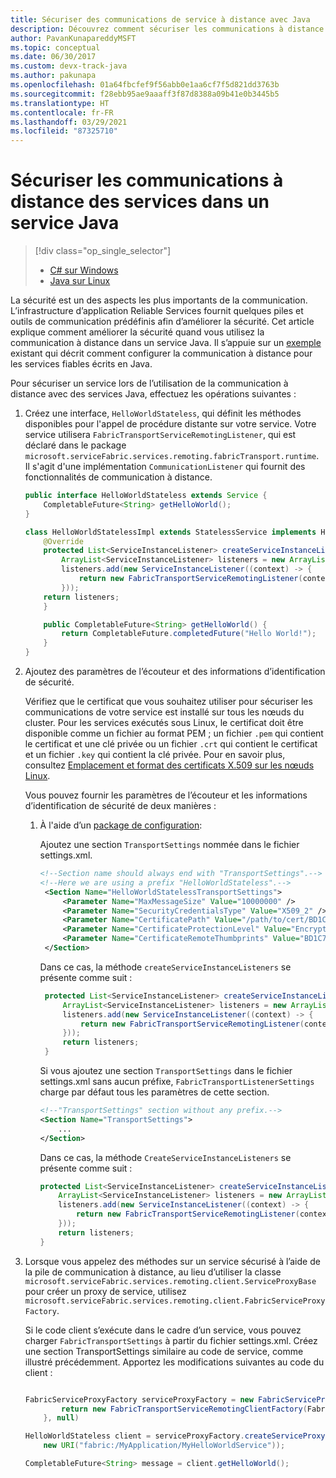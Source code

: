 ```yaml
---
title: Sécuriser des communications de service à distance avec Java
description: Découvrez comment sécuriser les communications à distance pour des services fiables Java s’exécutant dans un cluster Azure Service Fabric.
author: PavanKunapareddyMSFT
ms.topic: conceptual
ms.date: 06/30/2017
ms.custom: devx-track-java
ms.author: pakunapa
ms.openlocfilehash: 01a64fbcfef9f56abb0e1aa6cf7f5d821dd3763b
ms.sourcegitcommit: f28ebb95ae9aaaff3f87d8388a09b41e0b3445b5
ms.translationtype: HT
ms.contentlocale: fr-FR
ms.lasthandoff: 03/29/2021
ms.locfileid: "87325710"
---
```

# <a name="secure-service-remoting-communications-in-a-java-service"></a>Sécuriser les communications à distance des services dans un service Java
> [!div class="op_single_selector"]
> * [C# sur Windows](service-fabric-reliable-services-secure-communication.md)
> * [Java sur Linux](service-fabric-reliable-services-secure-communication-java.md)
>
>

La sécurité est un des aspects les plus importants de la communication. L’infrastructure d’application Reliable Services fournit quelques piles et outils de communication prédéfinis afin d’améliorer la sécurité. Cet article explique comment améliorer la sécurité quand vous utilisez la communication à distance dans un service Java. Il s’appuie sur un [exemple](service-fabric-reliable-services-communication-remoting-java.md) existant qui décrit comment configurer la communication à distance pour les services fiables écrits en Java. 

Pour sécuriser un service lors de l’utilisation de la communication à distance avec des services Java, effectuez les opérations suivantes :

1. Créez une interface, `HelloWorldStateless`, qui définit les méthodes disponibles pour l'appel de procédure distante sur votre service. Votre service utilisera `FabricTransportServiceRemotingListener`, qui est déclaré dans le package `microsoft.serviceFabric.services.remoting.fabricTransport.runtime`. Il s'agit d'une implémentation `CommunicationListener` qui fournit des fonctionnalités de communication à distance.

    ```java
    public interface HelloWorldStateless extends Service {
        CompletableFuture<String> getHelloWorld();
    }

    class HelloWorldStatelessImpl extends StatelessService implements HelloWorldStateless {
        @Override
        protected List<ServiceInstanceListener> createServiceInstanceListeners() {
            ArrayList<ServiceInstanceListener> listeners = new ArrayList<>();
            listeners.add(new ServiceInstanceListener((context) -> {
                return new FabricTransportServiceRemotingListener(context,this);
            }));
        return listeners;
        }

        public CompletableFuture<String> getHelloWorld() {
            return CompletableFuture.completedFuture("Hello World!");
        }
    }
    ```
2. Ajoutez des paramètres de l’écouteur et des informations d’identification de sécurité.

    Vérifiez que le certificat que vous souhaitez utiliser pour sécuriser les communications de votre service est installé sur tous les nœuds du cluster. Pour les services exécutés sous Linux, le certificat doit être disponible comme un fichier au format PEM ; un fichier `.pem` qui contient le certificat et une clé privée ou un fichier `.crt` qui contient le certificat et un fichier `.key` qui contient la clé privée. Pour en savoir plus, consultez [Emplacement et format des certificats X.509 sur les nœuds Linux](./service-fabric-configure-certificates-linux.md#location-and-format-of-x509-certificates-on-linux-nodes).
    
    Vous pouvez fournir les paramètres de l’écouteur et les informations d’identification de sécurité de deux manières :

   1. À l'aide d’un [package de configuration](service-fabric-application-and-service-manifests.md):

       Ajoutez une section `TransportSettings` nommée dans le fichier settings.xml.

       ```xml
       <!--Section name should always end with "TransportSettings".-->
       <!--Here we are using a prefix "HelloWorldStateless".-->
        <Section Name="HelloWorldStatelessTransportSettings">
            <Parameter Name="MaxMessageSize" Value="10000000" />
            <Parameter Name="SecurityCredentialsType" Value="X509_2" />
            <Parameter Name="CertificatePath" Value="/path/to/cert/BD1C71E248B8C6834C151174DECDBDC02DE1D954.crt" />
            <Parameter Name="CertificateProtectionLevel" Value="EncryptandSign" />
            <Parameter Name="CertificateRemoteThumbprints" Value="BD1C71E248B8C6834C151174DECDBDC02DE1D954" />
        </Section>

       ```

       Dans ce cas, la méthode `createServiceInstanceListeners` se présente comme suit :

       ```java
        protected List<ServiceInstanceListener> createServiceInstanceListeners() {
            ArrayList<ServiceInstanceListener> listeners = new ArrayList<>();
            listeners.add(new ServiceInstanceListener((context) -> {
                return new FabricTransportServiceRemotingListener(context,this, FabricTransportRemotingListenerSettings.loadFrom(HelloWorldStatelessTransportSettings));
            }));
            return listeners;
        }
       ```

        Si vous ajoutez une section `TransportSettings` dans le fichier settings.xml sans aucun préfixe, `FabricTransportListenerSettings` charge par défaut tous les paramètres de cette section.

        ```xml
        <!--"TransportSettings" section without any prefix.-->
        <Section Name="TransportSettings">
            ...
        </Section>
        ```
        Dans ce cas, la méthode `CreateServiceInstanceListeners` se présente comme suit :

        ```java
        protected List<ServiceInstanceListener> createServiceInstanceListeners() {
            ArrayList<ServiceInstanceListener> listeners = new ArrayList<>();
            listeners.add(new ServiceInstanceListener((context) -> {
                return new FabricTransportServiceRemotingListener(context,this);
            }));
            return listeners;
        }
       ```
3. Lorsque vous appelez des méthodes sur un service sécurisé à l’aide de la pile de communication à distance, au lieu d’utiliser la classe `microsoft.serviceFabric.services.remoting.client.ServiceProxyBase` pour créer un proxy de service, utilisez `microsoft.serviceFabric.services.remoting.client.FabricServiceProxyFactory`.

    Si le code client s’exécute dans le cadre d’un service, vous pouvez charger `FabricTransportSettings` à partir du fichier settings.xml. Créez une section TransportSettings similaire au code de service, comme illustré précédemment. Apportez les modifications suivantes au code du client :

    ```java

    FabricServiceProxyFactory serviceProxyFactory = new FabricServiceProxyFactory(c -> {
            return new FabricTransportServiceRemotingClientFactory(FabricTransportRemotingSettings.loadFrom("TransportPrefixTransportSettings"), null, null, null, null);
        }, null)

    HelloWorldStateless client = serviceProxyFactory.createServiceProxy(HelloWorldStateless.class,
        new URI("fabric:/MyApplication/MyHelloWorldService"));

    CompletableFuture<String> message = client.getHelloWorld();

    ```
